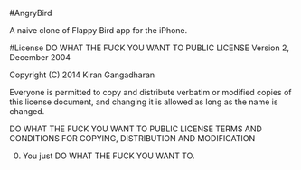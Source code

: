 #AngryBird

A naive clone of Flappy Bird app for the iPhone.

#License
DO WHAT THE FUCK YOU WANT TO PUBLIC LICENSE Version 2, December 2004

Copyright (C) 2014 Kiran Gangadharan

Everyone is permitted to copy and distribute verbatim or modified copies of this license document,
and changing it is allowed as long as the name is changed.

DO WHAT THE FUCK YOU WANT TO PUBLIC LICENSE TERMS AND CONDITIONS FOR COPYING, DISTRIBUTION AND
MODIFICATION

0. You just DO WHAT THE FUCK YOU WANT TO.
